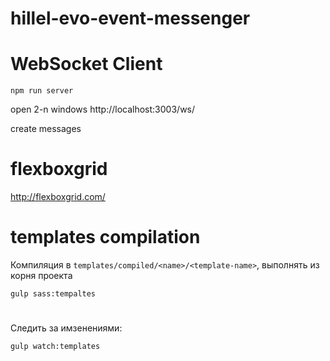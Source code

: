 # hillel-evo-event-messenger

# WebSocket Client

`npm run server`

open 2-n windows http://localhost:3003/ws/

create messages

# flexboxgrid 

http://flexboxgrid.com/

# templates compilation

Компиляция в `templates/compiled/<name>/<template-name>`, выполнять из корня проекта

`gulp sass:tempaltes`

#

Следить за имзенениями: 

`gulp watch:templates`

